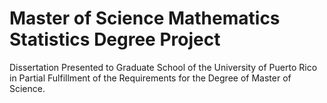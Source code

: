 # Master of Science Mathematics Statistics Degree Project
 Dissertation Presented to Graduate School of the University of Puerto Rico in Partial Fulfillment of the Requirements for the Degree of Master of Science.
